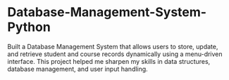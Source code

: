 # Database-Management-System-Python
Built a Database Management System that allows users to store, update, and retrieve student and course records dynamically using a menu-driven interface. This project helped me sharpen my skills in data structures, database management, and user input handling.
